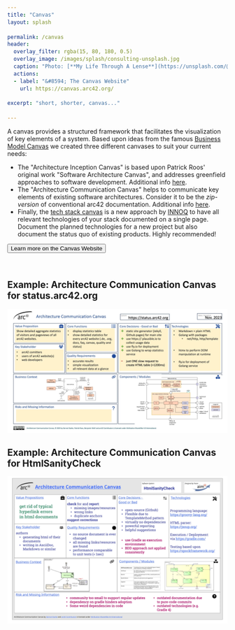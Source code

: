```yaml
---
title: "Canvas"
layout: splash

permalink: /canvas
header:
  overlay_filter: rgba(15, 80, 180, 0.5)
  overlay_image: /images/splash/consulting-unsplash.jpg
  caption: "Photo: [**My Life Through A Lense**](https://unsplash.com/@bamagal)"
  actions:
  - label: "&#8594; The Canvas Website"
    url: https://canvas.arc42.org/

excerpt: "short, shorter, canvas..."

---
```




A canvas provides a structured framework that facilitates the visualization of key elements of a system.
Based upon ideas from the famous [Business Model Canvas](https://www.strategyzer.com) we created three different canvases
to suit your current needs:

- The "Architecture Inception Canvas" is based upon Patrick Roos' original work "Software Architecture Canvas", and addresses greenfield approaches to software development. Additional info [here](https://canvas.arc42.org/architecture-inception-canvas).  
- The "Architecture Communication Canvas" helps to communicate key elements of existing software architectures. Consider it to be the _zip-version_ of conventional arc42 documentation. Additional info [here](https://canvas.arc42.org/architecture-communication-canvas).  
- Finally, the [tech stack canvas](https://techstackcanvas.io) is a new approach by [INNOQ](https://innoq.com) to have all relevant technologies of your stack documented on a single page. Document the planned technologies for a new project but also document the status quo of existing products. Highly recommended!



<a href="https://canvas.arc42.org/"><button class="button buttonRoyalBlue buttonCanvas">Learn more on the Canvas Website</button></a>

<br>

<div class="flex-container-canvas-examples">
  <div class="flex-item-canvas-examples">
    <h2> Example: Architecture Communication Canvas for status.arc42.org </h2>
    <p><a href="https://canvas.arc42.org/canvas-details/acc-status-arc42-org"><img class="canvas-image" src="/images/acc-status-arc42-org.webp" alt="Architecture Communication Canvas for status.arc42.org"/></a></p>
  </div>

  <div class="flex-item-canvas-examples">
    <h2> Example: Architecture Communication Canvas for HtmlSanityCheck </h2>
    <p><a href="https://canvas.arc42.org/examples"><img class="canvas-image" src="/images/acc-4-htmlSanityCheck.png.webp" alt="Architecture Communication Canvas for HtmlSanityCheck"/></a></p>
  </div>
</div>

